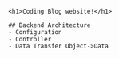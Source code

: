 <!DOCTYPE html>
<html>
<head>
    <meta charset="UTF-8" />
    <title>Izzatbek</title>
</head>
<body>

        <h1>Coding Blog website!</h1>

        ## Backend Architecture
        - Configuration
        - Controller
        - Data Transfer Object->Data
        
</body>
</html>